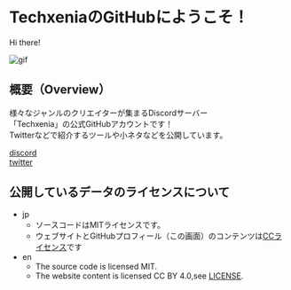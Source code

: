 # TechxeniaのGitHubにようこそ！

Hi there!

![gif](https://github.com/Techxenia/Techxenia/blob/main/material/logo.png)

## 概要（Overview）
様々なジャンルのクリエイターが集まるDiscordサーバー  
「Techxenia」の公式GitHubアカウントです！  
Twitterなどで紹介するツールや小ネタなどを公開しています。  

[discord](https://discord.com/invite/XGnyrKCJmJ)  
[twitter](https://twitter.com/techxenia_jp)

## 公開しているデータのライセンスについて
- jp
  - ソースコードはMITライセンスです。
  - ウェブサイトとGitHubプロフィール（この画面）のコンテンツは[CCライセンス](https://github.com/Techxenia/Techxenia/blob/main/profile/LICENSE.txt)です
- en
  - The source code is licensed MIT.
  - The website content is licensed CC BY 4.0,see [LICENSE](https://github.com/Techxenia/Techxenia/blob/main/profile/LICENSE.txt).
  
